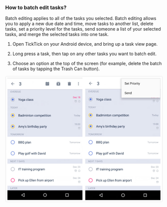 ### How to batch edit tasks?

Batch editing applies to all of the tasks you selected. Batch editing allows you to apply a new due date and time, move tasks to another list, delete tasks, set a priority level for the tasks, send someone a list of your selected tasks, and merge the selected tasks into one task.

1. Open TickTick on your Android device, and bring up a task view page.

2. Long press a task, then tap on any other tasks you want to batch edit.

3. Choose an option at the top of the screen \(for example, delete the batch of tasks by tapping the Trash Can button\).

![](batchedit12.jpg)

